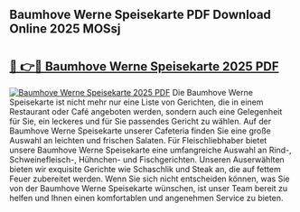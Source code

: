 ## Baumhove Werne Speisekarte PDF Download Online 2025 MOSsj

# <h2><a href="http://gc7b3o.nevu.top/?p=Baumhove+Werne+Speisekarte">🔗 👉🔴 Baumhove Werne Speisekarte 2025 PDF</a></h2>

[![Baumhove Werne Speisekarte 2025 PDF](https://i.imgur.com/dBaPXMq.png)](http://gc7b3o.nevu.top/?p=Baumhove+Werne+Speisekarte)
Die Baumhove Werne Speisekarte ist nicht mehr nur eine Liste von Gerichten, die in einem Restaurant oder Café angeboten werden, sondern auch eine Gelegenheit für Sie, ein leckeres und für Sie passendes Gericht zu wählen. Auf der Baumhove Werne Speisekarte unserer Cafeteria finden Sie eine große Auswahl an leichten und frischen Salaten. Für Fleischliebhaber bietet unsere Baumhove Werne Speisekarte eine umfangreiche Auswahl an Rind-, Schweinefleisch-, Hühnchen- und Fischgerichten. Unseren Auserwählten bieten wir exquisite Gerichte wie Schaschlik und Steak an, die auf fettem Feuer zubereitet werden. Wenn Sie sich nicht entscheiden können, was Sie von der Baumhove Werne Speisekarte wünschen, ist unser Team bereit zu helfen und Ihnen einen komfortablen und angenehmen Service zu bieten.
